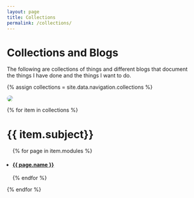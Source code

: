 ```yaml
---
layout: page
title: Collections
permalink: /collections/
---
```


# Collections and Blogs

The following are collections of things and different blogs that document the things I have done and the things I want to do.

{% assign collections = site.data.navigation.collections %}

<a href='https://photos.google.com/share/AF1QipPClG-KLl3Aua-oE6fRnVUaRxLkkT0Og16SbHufuKtVvPJb87vJlqJxgzQE5gxkKQ?key=M19XQmxtTHhRSHVkdExzd09TcjFRMzVfTk1aWThB&source=ctrlq.org'><img src='https://lh3.googleusercontent.com/-DC1Yz8ZHx633eWz7lXg4zlz9E95lWmTjxPAHQHt4gvZVVfDvtlOp5xU21_2d-KxdvvmDVitQN_CcAh_-A-xVOCXLn_GUpdYbUAwcYXomiKqHe4KmEGXfpx7FGxSTWs8kLenZxjKTo0=w2400' style="border-radius: 10px;"/></a>

<body>
	<div class="trigger">
		{% for item in collections %}
			<h1>{{ item.subject}}</h1>
			<ul style="padding-left: 3%;">
			{% for page in item.modules %}
				<li>
					<h4 ><a class="page-link" href="{{ page.link }}">{{ page.name }}</a></h4>
				</li>
			{% endfor %}
			</ul>
		{% endfor %}
	</div>
</body>